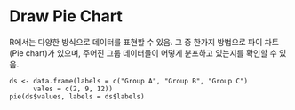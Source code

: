 # Draw Pie Chart

R에서는 다양한 방식으로 데이터를 표현할 수 있음.
그 중 한가지 방법으로 파이 차트 (Pie chart)가 있으며, 주어진 그룹 데이터들이 어떻게 분포하고 있는지를 확인할 수 있음.

```
ds <- data.frame(labels = c("Group A", "Group B", "Group C")
      vales = c(2, 9, 12))
pie(ds$values, labels = ds$labels)
```
